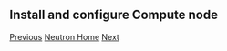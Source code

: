 ## Install and configure Compute node

[Previous](../controller/neutron.md#install-and-configure-controller-node)
[Neutron Home](../neutron.md#neutron-networking-service)
[Next](../controlller/horizon.md#horizon-dashboard)
